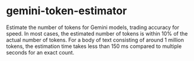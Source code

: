 # gemini-token-estimator

Estimate the number of tokens for Gemini models, trading accuracy for speed.
In most cases, the estimated number of tokens is within 10% of the actual number of tokens.
For a body of text consisting of around 1 million tokens, the estimation time takes less than 150 ms
compared to multiple seconds for an exact count.
